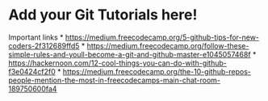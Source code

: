 # Add your Git Tutorials here!

Important links 
    * https://medium.freecodecamp.org/5-github-tips-for-new-coders-2f312689ffd5
    * https://medium.freecodecamp.org/follow-these-simple-rules-and-youll-become-a-git-and-github-master-e1045057468f
    * https://hackernoon.com/12-cool-things-you-can-do-with-github-f3e0424cf2f0
    * https://medium.freecodecamp.org/the-10-github-repos-people-mention-the-most-in-freecodecamps-main-chat-room-189750600fa4
